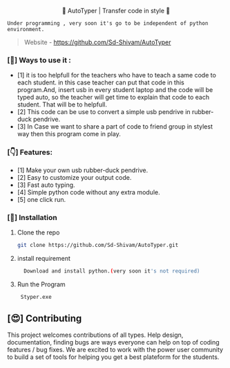  <!-- # AutoTyper | Transfer code in style  -->

<p align="center">
  <p align="center">💖 AutoTyper | Transfer code in style 💖 </p>
</p>

  ```
  Under programming , very soon it's go to be independent of python environment.
  ```

> Website -  https://github.com/Sd-Shivam/AutoTyper

### [🎇] Ways to use it :

- [1] it is too helpfull for the teachers who have to teach a same code to each student. in this case teacher can put that code in this program.And, insert usb in every student laptop and the code will be typed auto, so the teacher will get time to explain that code to each student. That will be to helpfull.
- [2] This code can be use to convert a simple usb pendrive in rubber-duck pendrive.
- [3] In Case we want to share a part of code to friend group in stylest way then this program come in play.


### [👇] Features:

- [1] Make your own usb rubber-duck pendrive.
- [2] Easy to customize your output code.
- [3] Fast auto typing.
- [4] Simple python code without any extra module.
- [5] one click run.




### [🔬] Installation
1. Clone the repo
   ```sh
   git clone https://github.com/Sd-Shivam/AutoTyper.git
   ```
2. install requirement
   ```sh
     Download and install python.(very soon it's not required)
   ```
3. Run the Program
   ```sh
    Styper.exe
   ```

## [😍] Contributing
This project welcomes contributions of all types. Help  design, documentation, finding bugs are ways everyone can help on top of coding features / bug fixes. We are excited to work with the power user community to build a set of tools for helping you get a best plateform for the students.
 

